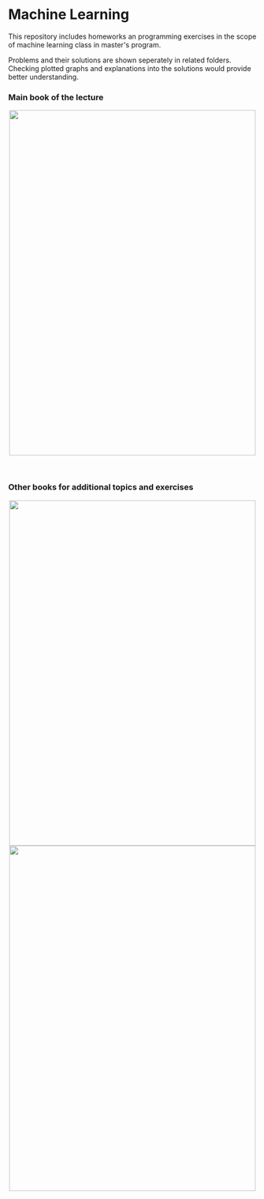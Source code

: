 # Machine Learning

This repository includes homeworks an programming exercises in the scope of machine learning class in master's program.

Problems and their solutions are shown seperately in related folders. Checking plotted graphs and explanations into the solutions would provide better understanding.

### Main book of the lecture
<p align="center">
  <img src="https://user-images.githubusercontent.com/56079783/87232985-9db2c800-c3c3-11ea-94e8-26c6ea31f932.jpg" width="500" height="700"</img>
</p>
            
            
<br>
            
            
### Other books for additional topics and exercises
<p align="center">
  <img src="https://user-images.githubusercontent.com/56079783/87232924-2715ca80-c3c3-11ea-80a4-fa9e81f6c98e.jpeg" width="500" height="700"></img>
  <img src="https://user-images.githubusercontent.com/56079783/87232925-27ae6100-c3c3-11ea-93cf-112d1bcb30b4.jpeg" width="500" height="700"></img>
</p>

